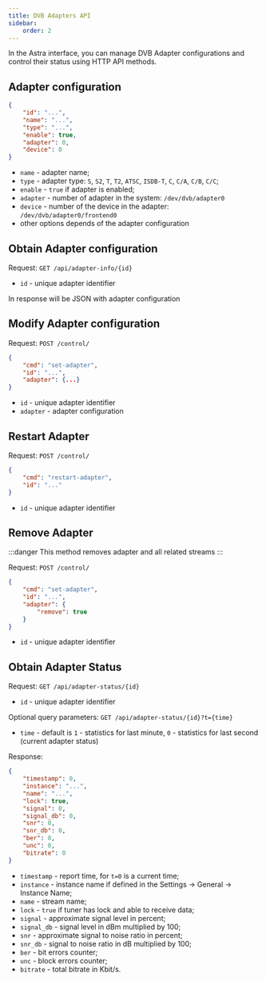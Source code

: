 ```yaml
---
title: DVB Adapters API
sidebar:
    order: 2
---
```


In the Astra interface, you can manage DVB Adapter configurations and control their status using HTTP API methods.

## Adapter configuration

```json
{
    "id": "...",
    "name": "...",
    "type": "...",
    "enable": true,
    "adapter": 0,
    "device": 0
}
```

- `name` - adapter name;
- `type` - adapter type: `S`, `S2`, `T`, `T2`, `ATSC`, `ISDB-T`, `C`, `C/A`, `C/B`, `C/C`;
- `enable` - `true` if adapter is enabled;
- `adapter` - number of adapter in the system: `/dev/dvb/adapter0`
- `device` - number of the device in the adapter: `/dev/dvb/adapter0/frontend0`
- other options depends of the adapter configuration

## Obtain Adapter configuration

Request: `GET /api/adapter-info/{id}`

- `id` - unique adapter identifier

In response will be JSON with adapter configuration

## Modify Adapter configuration

Request: `POST /control/`

```json
{
    "cmd": "set-adapter",
    "id": "...",
    "adapter": {...}
}
```

- `id` - unique adapter identifier
- `adapter` - adapter configuration

## Restart Adapter

Request: `POST /control/`

```json
{
    "cmd": "restart-adapter",
    "id": "..."
}
```

- `id` - unique adapter identifier

## Remove Adapter

:::danger
This method removes adapter and all related streams
:::

Request: `POST /control/`

```json
{
    "cmd": "set-adapter",
    "id": "...",
    "adapter": {
        "remove": true
    }
}
```

- `id` - unique adapter identifier

## Obtain Adapter Status

Request: `GET /api/adapter-status/{id}`

- `id` - unique adapter identifier

Optional query parameters: `GET /api/adapter-status/{id}?t={time}`

- `time` - default is `1` - statistics for last minute, `0` - statistics for last second (current adapter status)

Response:

```json
{
    "timestamp": 0,
    "instance": "...",
    "name": "...",
    "lock": true,
    "signal": 0,
    "signal_db": 0,
    "snr": 0,
    "snr_db": 0,
    "ber": 0,
    "unc": 0,
    "bitrate": 0
}
```

- `timestamp` - report time, for `t=0` is a current time;
- `instance` - instance name if defined in the Settings → General → Instance Name;
- `name` - stream name;
- `lock` - `true` if tuner has lock and able to receive data;
- `signal` - approximate signal level in percent;
- `signal_db` - signal level in dBm multiplied by 100;
- `snr` - approximate signal to noise ratio in percent;
- `snr_db` - signal to noise ratio in dB multiplied by 100;
- `ber` - bit errors counter;
- `unc` - block errors counter;
- `bitrate` - total bitrate in Kbit/s.
